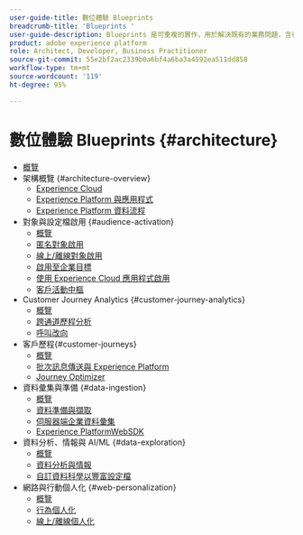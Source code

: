 ```yaml
---
user-guide-title: 數位體驗 Blueprints
breadcrumb-title: 'Blueprints '
user-guide-description: Blueprints 是可重複的實作，用於解決既有的業務問題，含有架構圖、技術考量及相關的文件連結。
product: adobe experience platform
role: Architect, Developer, Business Practitioner
source-git-commit: 55e2bf2ac2339b0a6bf4a6ba3a4592ea511dd858
workflow-type: tm+mt
source-wordcount: '119'
ht-degree: 95%

---
```


# 數位體驗 Blueprints {#architecture}

+ [概覽](/help/blueprints/overview.md)
+ 架構概覽 {#architecture-overview}
   + [Experience Cloud](/help/blueprints/experience-platform/experience-cloud.md)
   + [Experience Platform 與應用程式](/help/blueprints/experience-platform/platform-applications.md)
   + [Experience Platform 資料流程](/help/blueprints/experience-platform/platform-data-flow.md)
+ 對象與設定檔啟用 {#audience-activation}
   + [概覽](/help/blueprints/audience-activation/overview.md)
   + [匿名對象啟用](/help/blueprints/audience-activation/anonymous.md)
   + [線上/離線對象啟用](/help/blueprints/audience-activation/online-offline.md)
   + [啟用至企業目標](/help/blueprints/audience-activation/enterprise-destinations.md)
   + [使用 Experience Cloud 應用程式啟用](/help/blueprints/audience-activation/platform-and-applications.md)
   + [客戶活動中樞](/help/blueprints/audience-activation/customer-activity.md)
+ Customer Journey Analytics {#customer-journey-analytics}
   + [概覽](/help/blueprints/customer-journey-analytics/overview.md)
   + [跨通道歷程分析](/help/blueprints/customer-journey-analytics/digital-behavioral-data-consolidation.md)
   + [呼叫改向](/help/blueprints/customer-journey-analytics/call-deflect.md)
+ 客戶歷程{#customer-journeys}
   + [概覽](/help/blueprints/customer-journeys/overview.md)
   + [批次訊息傳送與 Experience Platform](/help/blueprints/customer-journeys/batch-messaging.md)
   + [Journey Optimizer](/help/blueprints/customer-journeys/journey-optimizer.md)
+ 資料彙集與準備 {#data-ingestion}
   + [概覽](/help/blueprints/data-ingestion/overview.md)
   + [資料準備與擷取 ](/help/blueprints/data-ingestion/ingestion.md)
   + [伺服器端企業資料彙集 ](/help/blueprints/data-ingestion/server-side-collection.md)
   + [Experience PlatformWebSDK](/help/blueprints/data-ingestion/websdk.md)
+ 資料分析、情報與 AI/ML {#data-exploration}
   + [概覽](/help/blueprints/data-insights/overview.md)
   + [資料分析與情報](/help/blueprints/data-insights/analysis.md)
   + [自訂資料科學以豐富設定檔](/help/blueprints/data-insights/data-science.md)
+ 網路與行動個人化 {#web-personalization}
   + [概覽](/help/blueprints/web-personalization/overview.md)
   + [行為個人化](/help/blueprints/web-personalization/behavioral.md)
   + [線上/離線個人化](/help/blueprints/web-personalization/online-offline.md)


